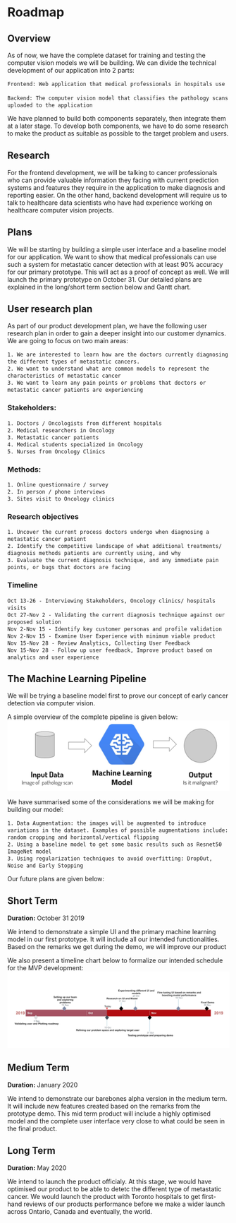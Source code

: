 # Roadmap

## Overview
As of now, we have the complete dataset for training and testing the computer vision models we will be building. We can divide the technical development of our application into 2 parts: 

    Frontend: Web application that medical professionals in hospitals use

    Backend: The computer vision model that classifies the pathology scans uploaded to the application

We have planned to build both components separately, then integrate them at a later stage. To develop both components, we have to do some research to make the product as suitable as possible to the target problem and users.



## Research

For the frontend development, we will be talking to cancer professionals who can provide valuable information they facing with current prediction systems and features they require in the application to make diagnosis and reporting easier.
On the other hand, backend development will require us to talk to healthcare data scientists who have had experience working on healthcare computer vision projects.

## Plans

We will be starting by building a simple user interface and a baseline model for our application. We want to show that medical professionals can use such a system for metastatic cancer detection with at least 90% accuracy for our primary prototype. This will act as a proof of concept as well. We will launch the primary prototype on October 31. Our detailed plans are explained in the long/short term section below and Gantt chart.

## User research plan

As part of our product development plan, we have the following user research plan in order to gain a deeper insight into our customer dynamics. We are going to focus on two main areas:

    1. We are interested to learn how are the doctors currently diagnosing the different types of metastatic cancers. 
    2. We want to understand what are common models to represent the characteristics of metastatic cancer
    3. We want to learn any pain points or problems that doctors or metastatic cancer patients are experiencing 

### Stakeholders:
    1. Doctors / Oncologists from different hospitals
    2. Medical researchers in Oncology
    3. Metastatic cancer patients
    4. Medical students specialized in Oncology
    5. Nurses from Oncology Clinics

### Methods:
    1. Online questionnaire / survey
    2. In person / phone interviews
    3. Sites visit to Oncology clinics

### Research objectives
    1. Uncover the current process doctors undergo when diagnosing a metastatic cancer patient
    2. Identify the competitive landscape of what additional treatments/ diagnosis methods patients are currently using, and why
    3. Evaluate the current diagnosis technique, and any immediate pain points, or bugs that doctors are facing

### Timeline
    Oct 13-26 - Interviewing Stakeholders, Oncology clinics/ hospitals visits
    Oct 27-Nov 2 - Validating the current diagnosis technique against our proposed solution
    Nov 2-Nov 15 - Identify key customer personas and profile validation
    Nov 2-Nov 15 - Examine User Experience with minimum viable product
    Nov 15-Nov 28 - Review Analytics, Collecting User Feedback 
    Nov 15-Nov 28 - Follow up user feedback, Improve product based on analytics and user experience 

## The Machine Learning Pipeline

We will be trying a baseline model first to prove our concept of early cancer detection via computer vision. 

A simple overview of the complete pipeline is given below:
![ml pipeline](./unnamed2.jpg)

We have summarised some of the considerations we will be making for building our model:

    1. Data Augmentation: the images will be augmented to introduce variations in the dataset. Examples of possible augmentations include: random cropping and horizontal/vertical flipping
    2. Using a baseline model to get some basic results such as Resnet50 ImageNet model
    3. Using regularization techniques to avoid overfitting: DropOut, Noise and Early Stopping

Our future plans are given below:

## Short Term

**Duration:** October 31 2019

We intend to demonstrate a simple UI and the primary machine learning model in our first prototype. It will include all our intended functionalities. Based on the remarks we get during the demo, we will improve our product

We also present a timeline chart below to formalize our intended schedule for the MVP development:
![timeline Chart](./Capture.jpg)

## Medium Term

**Duration:** January 2020

We intend to demonstrate our barebones alpha version in the medium term. It will include new features  created based on the remarks from the prototype demo. This mid term product will include a highly optimised model and the complete user interface very close to what could be seen in the final product.


## Long Term

**Duration:** May 2020

We intend to launch the product officialy. At this stage, we would have optimised our product to be able to detetc the different type of metastatic cancer. We would launch the product with Toronto hospitals to get first-hand reviews of our products performance before we make a wider launch across Ontario, Canada and eventually, the world.



